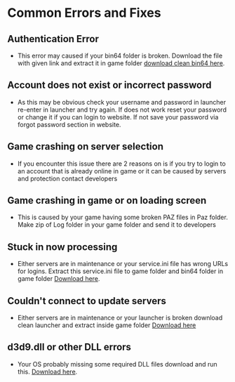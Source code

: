 # Common Errors and Fixes

## Authentication Error

* This error may caused if your bin64 folder is broken. Download the file with given link and extract it in game folder [download clean bin64 here](https://drive.google.com/file/d/19kdDzSm3kTHf0h2gTQP9lgOu6hQM8YUs/view?usp=sharing).

## Account does not exist or incorrect password

* As this may be obvious check your username and password in launcher re-enter in launcher and try again. If does not work reset your password or change it if you can login to website. If not save your password via forgot password section in website.

## Game crashing on server selection

* If you encounter this issue there are 2 reasons on is if you try to login to an account that is already online in game or it can be caused by servers and protection contact developers

## Game crashing in game or on loading screen

* This is caused by your game having some broken PAZ files in Paz folder. Make zip of Log folder in your game folder and send it to developers

## Stuck in now processing

* Either servers are in maintenance or your service.ini file has wrong URLs for logins. Extract this service.ini file to game folder and bin64 folder in game folder [Download here](https://download.moonbd.online/service.ini.zip).

## Couldn't connect to update servers

* Either servers are in maintenance or your launcher is broken download clean launcher and extract inside game folder [Download here](https://download.moonbd.online/moonbdlauncher.zip)

## d3d9.dll or other DLL errors

* Your OS probably missing some required DLL files download and run this. [Download here](https://www.computerbase.de/downloads/systemtools/all-in-one-runtimes/).
